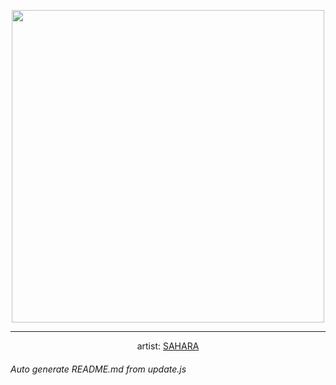 
<p align="center">
  <img width="500" src="https://nekos.best/api/v2/neko/0510.png">
  <hr/>
  <center>
    artist: <a href="https://www.pixiv.net/en/artworks/92080261">SAHARA</a>
  </center>
</p>


###### Auto generate README.md from update.js


